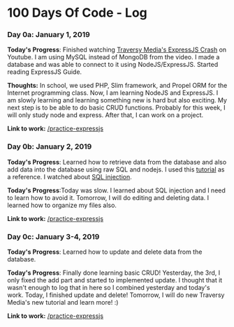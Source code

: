 # 100 Days Of Code - Log

### Day 0a: January 1, 2019


**Today's Progress**: Finished watching [Traversy Media's ExpressJS Crash](https://www.youtube.com/watch?v=gnsO8-xJ8rs) on Youtube. I am using MySQL instead of MongoDB from the video. I made a database and was able to connect to it using NodeJS/ExpressJS. Started reading ExpressJS Guide.   

**Thoughts:** In school, we used PHP, Slim framework, and Propel ORM for the Internet programming class. Now, I am learning NodeJS and ExpressJS. I am slowly learning and learning something new is hard but also exciting. My next step is to be able to do basic CRUD functions. Probably for this week, I will only study node and express. After that, I can work on a project. 

**Link to work:** [/practice-expressjs](https://github.com/carminaedrozo/practice-expressjs)


### Day 0b: January 2, 2019

**Today's Progress**: Learned how to retrieve data from the database and also add data into the database using raw SQL and nodejs. I used this [tutorial](https://dev.to/achowba/build-a-simple-app-using-node-js-and-mysql-19me) as a reference. I watched about [SQL injection](https://www.youtube.com/watch?v=ciNHn38EyRc).

**Today's Progress**:Today was slow. I learned about SQL injection and I need to learn how to avoid it. Tomorrow, I will do editing and deleting data. I learned how to organize my files also.

**Link to work:** [/practice-expressjs](https://github.com/carminaedrozo/practice-expressjs)

### Day 0c: January 3-4, 2019

**Today's Progress**: Learned how to update and delete data from the database. 

**Today's Progress**: Finally done learning basic CRUD! Yesterday, the 3rd, I only fixed the add part and started to implemented update. I thought that it wasn't enough to log that in here so I combined yesterday and today's work.  Today, I finished update and delete! Tomorrow, I will do new Traversy Media's new tutorial and learn more! :) 

**Link to work:** [/practice-expressjs](https://github.com/carminaedrozo/practice-expressjs)